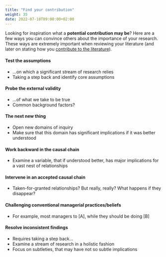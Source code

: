 ```yaml
---
title: "Find your contribution"
weight: 35
date: 2022-07-18T09:00:00+02:00
---
```


Looking for inspiration what a **potential contribution may be**? Here are a few ways you can convince others about the importance of your research. These ways are extremely important when reviewing your literature (and later on stating how you [contribute to the literature](../../thesis-outline/literature)).

#### Test the assumptions
 * ...on which a significant stream of research relies
 * Taking a step back and identify core assumptions

#### Probe the external validity
 * ...of what we take to be true
 * Common background factors?

#### The next new thing
* Open new domains of inquiry
* Make sure that this domain has significant implications if it was better understood

#### Work backward in the causal chain
* Examine a variable, that if understood better, has major implications for a vast nest of relationships

#### Intervene in an accepted causal chain
* Taken-for-granted relationships? But really, really? What happens if they disappear?

#### Challenging conventional managerial practices/beliefs
* For example, most managers to [A], while they should be doing [B]

#### Resolve inconsistent findings
* Requires taking a step back…
* Examine a stream of research in a holistic fashion
* Focus on subtleties, that may have not so subtle implications
